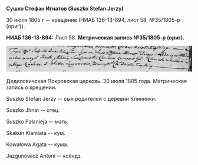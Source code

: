 **Сушко Стефан Игнатов (Suszko Stefan Jerzy)**

30 июля 1805 г -- крещение (НИАБ 136-13-894, лист 58, №35/1805-р
(ориг)).

**НИАБ 136-13-894:** Лист 58. **Метрическая запись №35/1805-р (ориг).**

![](./media/23f70b33fed56d3531ef1e445d3d9510ffcdcccc.png)

Дедиловичская Покровская церковь. 30 июля 1805 года. Метрическая запись
о крещении.

Suszko Stefan Jerzy -- сын родителей с деревни Клинники.

Suszko Jhnat -- отец.

Suszko Pałanieja -- мать.

Skakun Klamiata -- кум.

Kowałowa Agata -- кума.

Jazgunowicz Antoni -- ксёндз.
